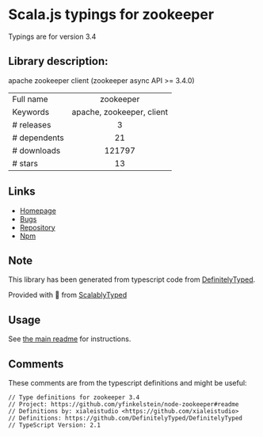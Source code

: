 
# Scala.js typings for zookeeper

Typings are for version 3.4

## Library description:
apache zookeeper client (zookeeper async API >= 3.4.0)

|                    |                 |
| ------------------ | :-------------: |
| Full name          | zookeeper |
| Keywords           | apache, zookeeper, client |
| # releases         | 3 |
| # dependents       | 21 |
| # downloads        | 121797 |
| # stars            | 13 |

## Links
- [Homepage](https://github.com/yfinkelstein/node-zookeeper#readme)
- [Bugs](https://github.com/yfinkelstein/node-zookeeper/issues)
- [Repository](https://github.com/yfinkelstein/node-zookeeper)
- [Npm](https://www.npmjs.com/package/zookeeper)
    


## Note
This library has been generated from typescript code from [DefinitelyTyped](https://definitelytyped.org).

Provided with :purple_heart: from [ScalablyTyped](https://github.com/oyvindberg/ScalablyTyped)

## Usage
See [the main readme](../../readme.md) for instructions.

## Comments

These comments are from the typescript definitions and might be useful:
```
// Type definitions for zookeeper 3.4
// Project: https://github.com/yfinkelstein/node-zookeeper#readme
// Definitions by: xialeistudio <https://github.com/xialeistudio>
// Definitions: https://github.com/DefinitelyTyped/DefinitelyTyped
// TypeScript Version: 2.1

```


